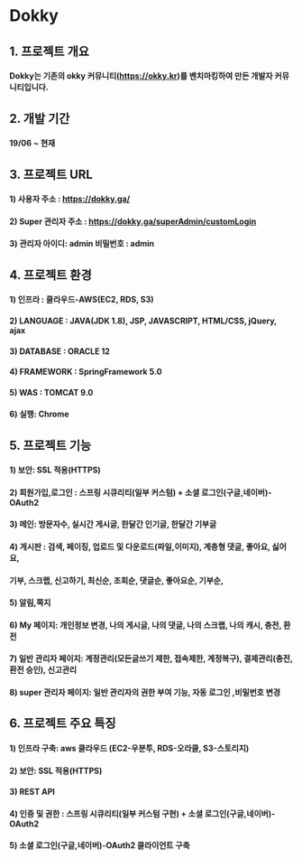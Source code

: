 # Dokky 

## 1. 프로젝트 개요

  #### Dokky는 기존의 okky 커뮤니티(https://okky.kr)를 벤치마킹하여 만든 개발자 커뮤니티입니다.

## 2. 개발 기간
  #### 19/06 ~ 현재

## 3. 프로젝트 URL

  #### 1) 사용자 주소 : https://dokky.ga/
  #### 2) Super 관리자 주소 : https://dokky.ga/superAdmin/customLogin   
  #### 3) 관리자 아이디: admin 비밀번호 : admin

## 4. 프로젝트 환경
  #### 1) 인프라 : 클라우드-AWS(EC2, RDS, S3)
  #### 2) LANGUAGE : JAVA(JDK 1.8), JSP, JAVASCRIPT, HTML/CSS, jQuery, ajax
  #### 3) DATABASE : ORACLE 12
  #### 4) FRAMEWORK : SpringFramework 5.0
  #### 5) WAS : TOMCAT 9.0
  #### 6) 실행: Chrome

## 5. 프로젝트 기능

  #### 1) 보안: SSL 적용(HTTPS)
  #### 2) 회원가입,로그인 : 스프링 시큐리티(일부 커스텀) + 소셜 로그인(구글,네이버)-OAuth2
  #### 3) 메인: 방문자수, 실시간 게시글, 한달간 인기글, 한달간 기부글
  #### 4) 게시판 : 검색, 페이징, 업로드 및 다운로드(파일,이미지), 계층형 댓글, 좋아요, 싫어요, 
  #### 기부, 스크랩, 신고하기, 최신순, 조회순, 댓글순, 좋아요순, 기부순,
  #### 5) 알림,쪽지
  #### 6) My 페이지: 개인정보 변경, 나의 게시글, 나의 댓글, 나의 스크랩, 나의 캐시, 충전, 환전 
  #### 7) 일반 관리자 페이지: 계정관리(모든글쓰기 제한, 접속제한, 계정복구), 결제관리(충전, 환전 승인), 신고관리
  #### 8) super 관리자 페이지: 일반 관리자의 권한 부여 기능, 자동 로그인 ,비밀번호 변경

## 6. 프로젝트 주요 특징

  #### 1) 인프라 구축: aws 클라우드 (EC2-우분투, RDS-오라클, S3-스토리지)
  #### 2) 보안: SSL 적용(HTTPS)
  #### 3) REST API
  #### 4) 인증 및 권한 : 스프링 시큐리티(일부 커스텀 구현) + 소셜 로그인(구글,네이버)-OAuth2
  #### 5) 소셜 로그인(구글,네이버)-OAuth2 클라이언트 구축
